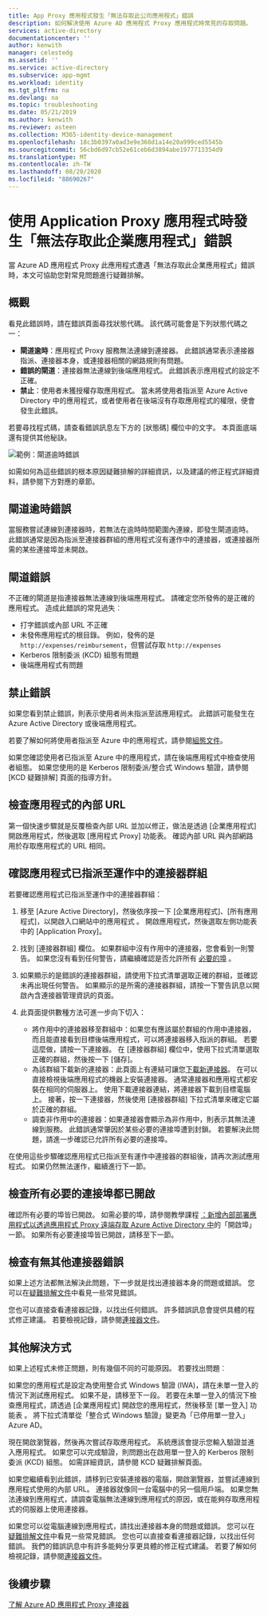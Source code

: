 ```yaml
---
title: App Proxy 應用程式發生「無法存取此公司應用程式」錯誤
description: 如何解決使用 Azure AD 應用程式 Proxy 應用程式時常見的存取問題。
services: active-directory
documentationcenter: ''
author: kenwith
manager: celestedg
ms.assetid: ''
ms.service: active-directory
ms.subservice: app-mgmt
ms.workload: identity
ms.tgt_pltfrm: na
ms.devlang: na
ms.topic: troubleshooting
ms.date: 05/21/2019
ms.author: kenwith
ms.reviewer: asteen
ms.collection: M365-identity-device-management
ms.openlocfilehash: 18c3b0397a0ad3e9e368d1a14e20a999ced5545b
ms.sourcegitcommit: 56cbd6d97cb52e61ceb6d3894abe1977713354d9
ms.translationtype: MT
ms.contentlocale: zh-TW
ms.lasthandoff: 08/20/2020
ms.locfileid: "88690267"
---
```

# <a name="cant-access-this-corporate-application-error-when-using-an-application-proxy-application"></a>使用 Application Proxy 應用程式時發生「無法存取此企業應用程式」錯誤

當 Azure AD 應用程式 Proxy 此應用程式遭遇「無法存取此企業應用程式」錯誤時，本文可協助您對常見問題進行疑難排解。

## <a name="overview"></a>概觀

看見此錯誤時，請在錯誤頁面尋找狀態代碼。 該代碼可能會是下列狀態代碼之一：

- **閘道逾時**：應用程式 Proxy 服務無法連線到連接器。 此錯誤通常表示連接器指派、連接器本身，或連接器相關的網路規則有問題。
- **錯誤的閘道**：連接器無法連線到後端應用程式。 此錯誤表示應用程式的設定不正確。
- **禁止**：使用者未獲授權存取應用程式。 當未將使用者指派至 Azure Active Directory 中的應用程式，或者使用者在後端沒有存取應用程式的權限，便會發生此錯誤。

若要尋找程式碼，請查看錯誤訊息左下方的 [狀態碼] 欄位中的文字。 本頁面底端還有提供其他秘訣。

![範例：閘道逾時錯誤](./media/application-proxy-sign-in-bad-gateway-timeout-error/connection-problem.png)

如需如何為這些錯誤的根本原因疑難排解的詳細資訊，以及建議的修正程式詳細資料，請參閱下方對應的章節。

## <a name="gateway-timeout-errors"></a>閘道逾時錯誤

當服務嘗試連線到連接器時，若無法在逾時時間範圍內連線，即發生閘道逾時。 此錯誤通常是因為指派至連接器群組的應用程式沒有運作中的連接器，或連接器所需的某些連接埠並未開啟。

## <a name="bad-gateway-errors"></a>閘道錯誤

不正確的閘道是指連接器無法連線到後端應用程式。 請確定您所發佈的是正確的應用程式。 造成此錯誤的常見過失︰

- 打字錯誤或內部 URL 不正確
- 未發佈應用程式的根目錄。 例如，發佈的是 `http://expenses/reimbursement`，但嘗試存取 `http://expenses`
- Kerberos 限制委派 (KCD) 組態有問題
- 後端應用程式有問題

## <a name="forbidden-errors"></a>禁止錯誤

如果您看到禁止錯誤，則表示使用者尚未指派至該應用程式。 此錯誤可能發生在 Azure Active Directory 或後端應用程式。

若要了解如何將使用者指派至 Azure 中的應用程式，請參閱[組態文件](application-proxy-add-on-premises-application.md#test-the-application)。

如果您確認使用者已指派至 Azure 中的應用程式，請在後端應用程式中檢查使用者組態。 如果您使用的是 Kerberos 限制委派/整合式 Windows 驗證，請參閱 [KCD 疑難排解] 頁面的指導方針。

## <a name="check-the-applications-internal-url"></a>檢查應用程式的內部 URL

第一個快速步驟就是反覆檢查內部 URL 並加以修正，做法是透過 [企業應用程式] 開啟應用程式，然後選取 [應用程式 Proxy] 功能表。 確認內部 URL 與內部網路用於存取應用程式的 URL 相同。

## <a name="check-the-application-is-assigned-to-a-working-connector-group"></a>確認應用程式已指派至運作中的連接器群組

若要確認應用程式已指派至運作中的連接器群組：

1. 移至 [Azure Active Directory]，然後依序按一下 [企業應用程式]、[所有應用程式]，以開啟入口網站中的應用程式  。 開啟應用程式，然後選取左側功能表中的 [Application Proxy]。
1. 找到 [連接器群組] 欄位。 如果群組中沒有作用中的連接器，您會看到一則警告。 如果您沒有看到任何警告，請繼續確認是否允許所有 [必要的埠](application-proxy-add-on-premises-application.md) 。
1. 如果顯示的是錯誤的連接器群組，請使用下拉式清單選取正確的群組，並確認未再出現任何警告。 如果顯示的是所需的連接器群組，請按一下警告訊息以開啟內含連接器管理資訊的頁面。
1. 此頁面提供數種方法可進一步向下切入：

   - 將作用中的連接器移至群組中：如果您有應該屬於群組的作用中連接器，而且能直接看到目標後端應用程式，可以將連接器移入指派的群組。 若要這麼做，請按一下連接器。 在 [連接器群組] 欄位中，使用下拉式清單選取正確的群組，然後按一下 [儲存]。
   - 為該群組下載新的連接器：此頁面上有連結可讓您[下載新連接器](https://download.msappproxy.net/Subscription/d3c8b69d-6bf7-42be-a529-3fe9c2e70c90/Connector/Download)。 在可以直接檢視後端應用程式的機器上安裝連接器。 通常連接器和應用程式都安裝在相同的伺服器上。 使用下載連接器連結，將連接器下載到目標電腦上。 接著，按一下連接器，然後使用 [連接器群組] 下拉式清單來確定它屬於正確的群組。
   - 調查非作用中的連接器：如果連接器會顯示為非作用中，則表示其無法連線到服務。 此錯誤通常肇因於某些必要的連接埠遭到封鎖。 若要解決此問題，請進一步確認已允許所有必要的連接埠。

在使用這些步驟確認應用程式已指派至有運作中連接器的群組後，請再次測試應用程式。 如果仍然無法運作，繼續進行下一節。

## <a name="check-all-required-ports-are-open"></a>檢查所有必要的連接埠都已開啟

確認所有必要的埠皆已開啟。 如需必要的埠，請參閱教學課程 [：新增內部部署應用程式以透過應用程式 Proxy 遠端存取 Azure Active Directory 中](application-proxy-add-on-premises-application.md)的「開啟埠」一節。 如果所有必要連接埠皆已開啟，請移至下一節。

## <a name="check-for-other-connector-errors"></a>檢查有無其他連接器錯誤

如果上述方法都無法解決此問題，下一步就是找出連接器本身的問題或錯誤。 您可以在[疑難排解文件](https://docs.microsoft.com/azure/active-directory/active-directory-application-proxy-troubleshoot#connector-errors)中看見一些常見錯誤。

您也可以直接查看連接器記錄，以找出任何錯誤。 許多錯誤訊息會提供具體的程式修正建議。 若要檢視記錄，請參閱[連接器文件](application-proxy-connectors.md#under-the-hood)。

## <a name="additional-resolutions"></a>其他解決方式

如果上述程式未修正問題，則有幾個不同的可能原因。 若要找出問題︰

如果您的應用程式是設定為使用整合式 Windows 驗證 (IWA)，請在未單一登入的情況下測試應用程式。 如果不是，請移至下一段。 若要在未單一登入的情況下檢查應用程式，請透過 [企業應用程式] 開啟您的應用程式，然後移至 [單一登入] 功能表 。 將下拉式清單從「整合式 Windows 驗證」變更為「已停用單一登入」 Azure AD。

現在開啟瀏覽器，然後再次嘗試存取應用程式。 系統應該會提示您輸入驗證並進入應用程式。 如果您可以完成驗證，則問題出在啟用單一登入的 Kerberos 限制委派 (KCD) 組態。 如需詳細資訊，請參閱 KCD 疑難排解頁面。

如果您繼續看到此錯誤，請移到已安裝連接器的電腦，開啟瀏覽器，並嘗試連線到應用程式使用的內部 URL。 連接器就像同一台電腦中的另一個用戶端。 如果您無法連線到應用程式，請調查電腦無法連線到應用程式的原因，或在能夠存取應用程式的伺服器上使用連接器。

如果您可以從電腦連線到應用程式，請找出連接器本身的問題或錯誤。 您可以在[疑難排解文件](application-proxy-troubleshoot.md#connector-errors)中看見一些常見錯誤。 您也可以直接查看連接器記錄，以找出任何錯誤。 我們的錯誤訊息中有許多能夠分享更具體的修正程式建議。 若要了解如何檢視記錄，請參閱[連接器文件](application-proxy-connectors.md#under-the-hood)。

## <a name="next-steps"></a>後續步驟

[了解 Azure AD 應用程式 Proxy 連接器](application-proxy-connectors.md)
